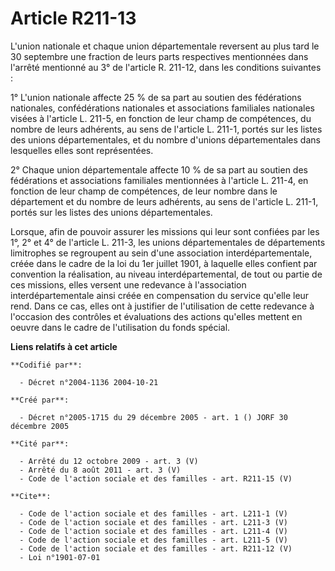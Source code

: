 # Article R211-13

L'union nationale et chaque union départementale reversent au plus tard le 30 septembre une fraction de leurs parts
respectives mentionnées dans l'arrêté mentionné au 3° de l'article R. 211-12, dans les conditions suivantes :

1° L'union nationale affecte 25 % de sa part au soutien des fédérations nationales, confédérations nationales et associations
familiales nationales visées à l'article L. 211-5, en fonction de leur champ de compétences, du nombre de leurs adhérents, au
sens de l'article L. 211-1, portés sur les listes des unions départementales, et du nombre d'unions départementales dans
lesquelles elles sont représentées.

2° Chaque union départementale affecte 10 % de sa part au soutien des fédérations et associations familiales mentionnées à
l'article L. 211-4, en fonction de leur champ de compétences, de leur nombre dans le département et du nombre de leurs
adhérents, au sens de l'article L. 211-1, portés sur les listes des unions départementales.

Lorsque, afin de pouvoir assurer les missions qui leur sont confiées par les 1°, 2° et 4° de l'article L. 211-3, les unions
départementales de départements limitrophes se regroupent au sein d'une association interdépartementale, créée dans le cadre
de la loi du 1er juillet 1901, à laquelle elles confient par convention la réalisation, au niveau interdépartemental, de tout
ou partie de ces missions, elles versent une redevance à l'association interdépartementale ainsi créée en compensation du
service qu'elle leur rend. Dans ce cas, elles ont à justifier de l'utilisation de cette redevance à l'occasion des contrôles
et évaluations des actions qu'elles mettent en oeuvre dans le cadre de l'utilisation du fonds spécial.

**Liens relatifs à cet article**

	**Codifié par**:

	  - Décret n°2004-1136 2004-10-21

	**Créé par**:

	  - Décret n°2005-1715 du 29 décembre 2005 - art. 1 () JORF 30 décembre 2005

	**Cité par**:

	  - Arrêté du 12 octobre 2009 - art. 3 (V)
	  - Arrêté du 8 août 2011 - art. 3 (V)
	  - Code de l'action sociale et des familles - art. R211-15 (V)

	**Cite**:

	  - Code de l'action sociale et des familles - art. L211-1 (V)
	  - Code de l'action sociale et des familles - art. L211-3 (V)
	  - Code de l'action sociale et des familles - art. L211-4 (V)
	  - Code de l'action sociale et des familles - art. L211-5 (V)
	  - Code de l'action sociale et des familles - art. R211-12 (V)
	  - Loi n°1901-07-01
